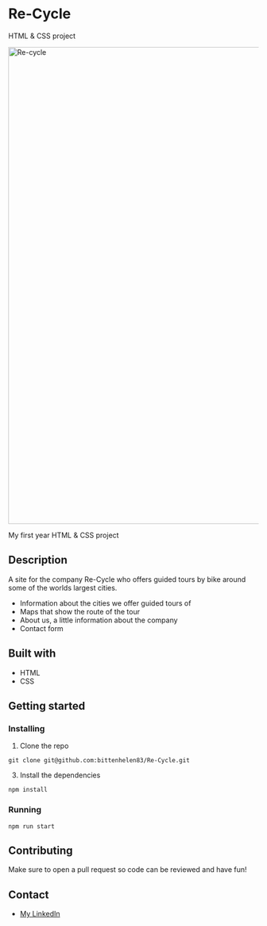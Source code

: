 # Re-Cycle
HTML &amp; CSS project

<img width="960" alt="Re-cycle" src="https://user-images.githubusercontent.com/65275228/206181742-de07d346-5e9c-4470-814d-00eddd2bba06.png">

My first year HTML & CSS project

## Description

A site for the company Re-Cycle who offers guided tours by bike around some of the worlds largest cities. 

* Information about the cities we offer guided tours of
* Maps that show the route of the tour
* About us, a little information about the company
* Contact form

## Built with

* HTML
* CSS

## Getting started

### Installing

1. Clone the repo

```
git clone git@github.com:bittenhelen83/Re-Cycle.git
```
3. Install the dependencies

```
npm install
```

### Running

```
npm run start
```

## Contributing

Make sure to open a pull request so code can be reviewed and have fun!

## Contact

- [My LinkedIn](https://www.linkedin.com/in/bittenberntsen/)
